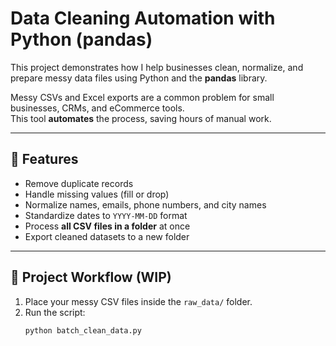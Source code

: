# Data Cleaning Automation with Python (pandas)

This project demonstrates how I help businesses clean, normalize, and prepare messy data files using Python and the **pandas** library.  

Messy CSVs and Excel exports are a common problem for small businesses, CRMs, and eCommerce tools.  
This tool **automates** the process, saving hours of manual work.

---

## 🚀 Features
- Remove duplicate records  
- Handle missing values (fill or drop)  
- Normalize names, emails, phone numbers, and city names  
- Standardize dates to `YYYY-MM-DD` format  
- Process **all CSV files in a folder** at once  
- Export cleaned datasets to a new folder  

---

## 📁 Project Workflow (WIP)
1. Place your messy CSV files inside the `raw_data/` folder.  
2. Run the script:
   ```bash
   python batch_clean_data.py

